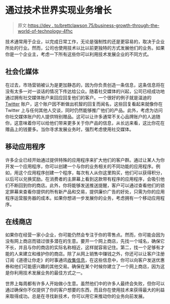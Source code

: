 # 通过技术世界实现业务增长

> 原文:[https://dev . to/brettclawson 75/business-growth-through-the-world-of-technology-4fhc](https://dev.to/brettclawson75/business-growth-through-the-world-of-technology-4fhc)

技术通常用于企业，以完成日常工作，无论是强制性的还是更容易的，取决于企业所处的行业。然而，公司也使用技术以比以前更独特的方式发展他们的业务。如果你是一个企业主，考虑一下所有这些你可以利用技术发展企业的不同方式。

## 社会化媒体

在过去，市场营销被认为是更加静态的，因为你负责创造一条信息，这条信息将在没有太多一对一谈话的情况下传达给公众。随着社交媒体的兴起，公司已经成功地通过拥有社交媒体账户来回应回复他们的客户。一个很好的例子就是温迪的 [Twitter](https://en.wikipedia.org/wiki/Twitter) 账户，这个账户因不断做出机智的回复而闻名，这些回复看起来就像你在 Twitter 上与任何其他人交谈，同时仍然能够推广他们的产品。此外，考虑为访问你社交媒体账户的人提供特别赠品。这可以让许多通常不关心品牌账户的人追随你，这意味着你可以给他们带来更多关于你产品的信息，从长远来看，这比你花在赠品上的钱要多。当你寻求发展业务时，强烈考虑使用社交媒体。

## 移动应用程序

许多企业已经开始通过提供特殊的应用程序来扩大他们的客户群。通过让某人为你开发一个应用程序，你可以创建一个与你的业务相关的不同功能的应用程序。例如，用这个应用程序创建一个程序，每次有人从你这里购买，他们可以获得积分，以后可以兑换奖励。在消费者的主屏幕上看到这款带有程序的应用程序，会吸引他们不断回到你的商店。此外，你将能够发送推送提醒，客户可以通过查看他们的锁定屏幕来查看你提供的所有新产品和交易，提供廉价广告的好处，只需为你的应用程序运营服务器的成本。如果你想进一步发展你的业务，考虑拥有一个移动应用程序。

## 在线商店

如果你在经营一家小企业，你可能仍然会专注于你的零售点。然而，你可能会因为没有网上商店而错过很多潜在的生意。要开一个网上商店，先找一个域名，确保它不长，并且与你的商店的实际名称相近，这样就容易记住。第二，找一个足够有才能的人来建立和维护你的商店。除了从网上销售中赚钱之外，你还可以让客户注册订阅《道德让你走》的时事通讯[收集信息](https://www.import.io/product/extract/)，在这些信息中，你可以向客户发送优惠券和他们可能感兴趣的其他交易。确保在某个时候你建立了一个网上商店，因为这是你利用技术发展业务的最佳方式之一。

世界上每周都有许多人开始做小生意。虽然他们中的许多人最终会失败，但你可以通过确保你不仅提供了你的客户想要的东西，而且你在使用技术来获得最大的利益来取得成功。总是在寻找新技术，你可以用它来推动你的业务向前发展。